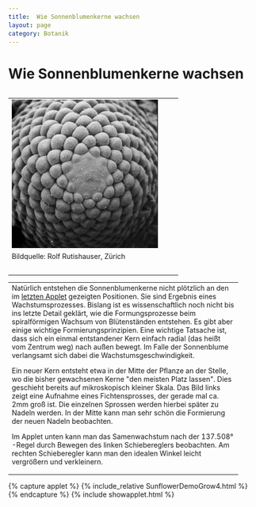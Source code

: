 ```yaml
---
title:  Wie Sonnenblumenkerne wachsen
layout: page
category: Botanik
---
```

<div class="content"><h1><a name="Wie_Sonnenblumenkerne_wachsen"></a>  Wie Sonnenblumenkerne wachsen </h1>
<table  align="left"><tr><td>  <img src="images/BotanikD5/MikroX.png" alt="MikroX.png" width='295' height='300' />
</td><td width="20"></td></tr>
<tr><td>Bildquelle: Rolf Rutishauser, Zürich</td></tr>
<tr><td height="20"></td></tr></table>
<table><tr><td width="450" >
Natürlich entstehen die Sonnenblumenkerne
nicht plötzlich an den im <a href="{{ '/Botanik/5-4.html' | relative_url }}">letzten Applet</a> gezeigten Positionen. Sie sind Ergebnis eines Wachstumsprozesses.
Bislang ist es wissenschaftlich noch nicht bis ins letzte Detail geklärt,
wie die Formungsprozesse beim spiralförmigen Wachsum von Blütenständen entstehen.
Es gibt aber einige wichtige Formierungsprinzipien.
Eine wichtige Tatsache ist, dass sich ein einmal entstandener Kern einfach radial (das heißt vom Zentrum weg)
nach außen bewegt. Im Falle der Sonnenblume verlangsamt sich dabei die Wachstumsgeschwindigkeit.
<p></p>
Ein neuer Kern entsteht etwa in der Mitte der Pflanze an der Stelle, wo die bisher gewachsenen Kerne
"den meisten Platz lassen". Dies geschieht bereits auf mikroskopisch kleiner
Skala. Das Bild links zeigt eine Aufnahme eines Fichtensprosses, der gerade mal ca. 2mm groß ist.
Die einzelnen Sprossen werden hierbei später zu Nadeln werden.
In der Mitte kann man sehr schön die Formierung der neuen
Nadeln beobachten.
<p></p>
Im Applet unten kann man das Samenwachstum nach der 137.508° -Regel durch Bewegen des linken Schiebereglers beobachten.
Am rechten  Schieberegler kann man den idealen Winkel leicht vergrößern und verkleinern.
<p></p>
<p></p>
<p></p>
</td></tr>
</table>
{% capture applet %} {% include_relative SunflowerDemoGrow4.html %} {% endcapture %}
{% include showapplet.html %}
